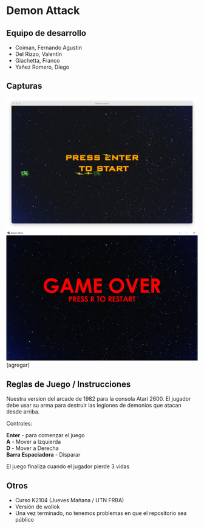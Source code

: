 # Demon Attack

## Equipo de desarrollo

- Coiman, Fernando Agustin
- Del Rizzo, Valentín
- Giachetta, Franco 
- Yañez Romero, Diego 

## Capturas
![image](assets/game_start.png)
![image](assets/game_over.png)
(agregar)

## Reglas de Juego / Instrucciones
Nuestra version del arcade de 1982 para la consola Atari 2600.
El jugador debe usar su arma para destruir las legiones de demonios que atacan desde arriba.

Controles: <br/>

**Enter** - para comenzar el juego <br/>
**A** - Mover a Izquierda <br/>
**D** - Mover a Derecha <br/>
**Barra Espaciadora** - Disparar <br/>

El juego finaliza cuando el jugador pierde 3 vidas


## Otros

- Curso K2104 (Jueves Mañana / UTN FRBA) 
- Versión de wollok
- Una vez terminado, no tenemos problemas en que el repositorio sea público
